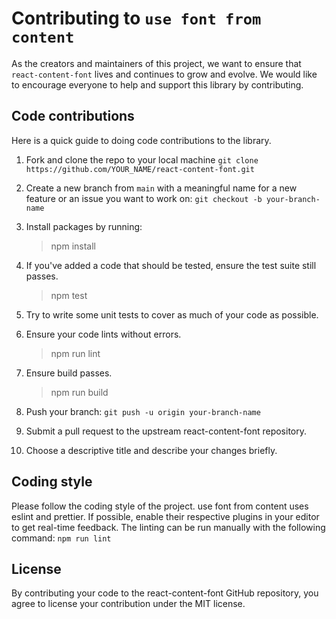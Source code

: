 # Contributing to `use font from content`

As the creators and maintainers of this project, we want to ensure that `react-content-font` lives and continues to grow and evolve. We would like to encourage everyone to help and support this library by contributing.

## Code contributions

Here is a quick guide to doing code contributions to the library.

1. Fork and clone the repo to your local machine `git clone https://github.com/YOUR_NAME/react-content-font.git`

2. Create a new branch from `main` with a meaningful name for a new feature or an issue you want to work on: `git checkout -b your-branch-name`

3. Install packages by running:

   > npm install

4. If you've added a code that should be tested, ensure the test suite still passes.

   > npm test

5. Try to write some unit tests to cover as much of your code as possible.

6. Ensure your code lints without errors.

   > npm run lint

7. Ensure build passes.

   > npm run build

8. Push your branch: `git push -u origin your-branch-name`

9. Submit a pull request to the upstream react-content-font repository.

10. Choose a descriptive title and describe your changes briefly.

## Coding style

Please follow the coding style of the project. use font from content uses eslint and prettier. If possible, enable their respective plugins in your editor to get real-time feedback. The linting can be run manually with the following command: `npm run lint`

## License

By contributing your code to the react-content-font GitHub repository, you agree to license your contribution under the MIT license.
